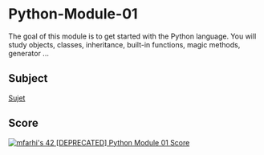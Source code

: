 # Python-Module-01
The goal of this module is to get started with the Python language. You will study objects, classes, inheritance, built-in functions, magic methods, generator ... 

## Subject
[Sujet](Resources/en.subject.pdf)

## Score
[![mfarhi's 42 [DEPRECATED] Python Module 01 Score](https://badge42.vercel.app/api/v2/cl5twx4hw007809mfvxwmzeal/project/2502761)](https://github.com/JaeSeoKim/badge42)